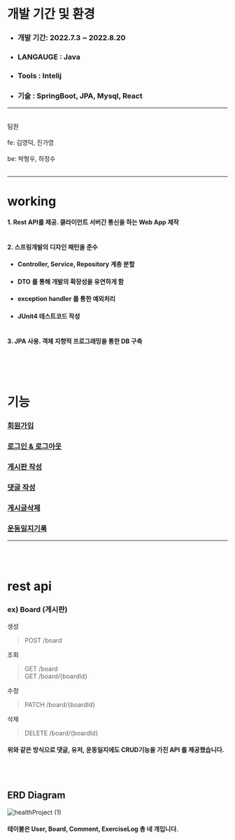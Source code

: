 
<br> 

# 개발 기간 및 환경
+ ### 개발 기간: 2022.7.3 ~ 2022.8.20
+ ### LANGAUGE : Java
+ ### Tools : Intelij
+ ### 기술 : SpringBoot, JPA, Mysql, React
---------------------------------
<br> 
팀원<br><br>
fe: 김영덕, 진가영<br><br>
be: 박형우, 하정수<br><br>

---------------------------------
# working
#### 1. Rest API를 제공. 클라이언트 서버간 통신을 하는 Web App 제작 <br><br>
#### 2. 스프링개발의 디자인 패턴을 준수 <br>
+ #### Controller, Service, Repository 계층 분할
+ #### DTO 를 통해 개발의 확장성을 유연하게 함
+ #### exception handler 를 통한 예외처리
+ #### JUnit4 테스트코드 작성 <br><br>
#### 3. JPA 사용. 객체 지향적 프로그래밍을 통한 DB 구축 <br><br>

<br><br>
# 기능
### [회원가입](https://user-images.githubusercontent.com/85045177/216799833-a2a5ec8c-3610-4a6d-a84b-0a77c4fddaec.gif)
### [로그인 & 로그아웃](https://user-images.githubusercontent.com/85045177/216799848-122753be-5051-48f8-a4e8-937b766f8ce0.gif)
### [게시판 작성](https://user-images.githubusercontent.com/85045177/216799860-e76361de-4e6a-4723-a9c9-44b95d589c2a.gif)
### [댓글 작성](https://user-images.githubusercontent.com/85045177/216799871-c4602b29-e379-4919-abbb-8d1ea1e2db9a.gif)
### [게시글삭제](https://user-images.githubusercontent.com/85045177/216799892-c09c96b4-304b-432b-b07f-5fb24191c82d.gif)
### [운동일지기록](https://user-images.githubusercontent.com/85045177/216799711-15c01496-afb0-44d8-99a6-92a5993245aa.gif)
---------------------------------
<br><br>
# rest api
### ex) Board (게시판) <br> 
생성  
> POST /board <br>

조회 
> GET /board <br>
  GET /board/{boardId} <br>
  
수정
> PATCH /board/{boardId} <br> 

삭제 
> DELETE /board/{boardId} <br> 

#### 위와 같은 방식으로 댓글, 유저, 운동일지에도 CRUD기능을 가진 API 를 제공했습니다.


<br><br>
## ERD Diagram
![healthProject (1)](https://user-images.githubusercontent.com/85045177/186178101-06fecd08-eed2-4867-bed4-2d861c06c32d.png) <br>
#### 테이블은 User, Board, Comment, ExerciseLog 총 네 개입니다.
